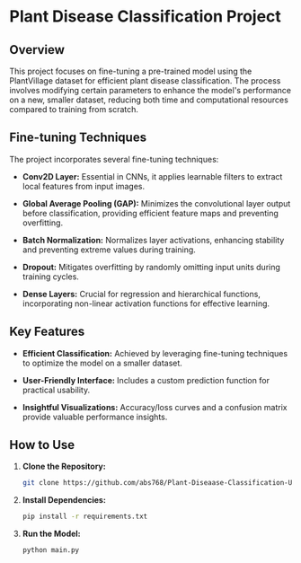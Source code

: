 
# Plant Disease Classification Project

## Overview

This project focuses on fine-tuning a pre-trained model using the PlantVillage dataset for efficient plant disease classification. The process involves modifying certain parameters to enhance the model's performance on a new, smaller dataset, reducing both time and computational resources compared to training from scratch.

## Fine-tuning Techniques

The project incorporates several fine-tuning techniques:

- **Conv2D Layer:** Essential in CNNs, it applies learnable filters to extract local features from input images.
  
- **Global Average Pooling (GAP):** Minimizes the convolutional layer output before classification, providing efficient feature maps and preventing overfitting.

- **Batch Normalization:** Normalizes layer activations, enhancing stability and preventing extreme values during training.

- **Dropout:** Mitigates overfitting by randomly omitting input units during training cycles.

- **Dense Layers:** Crucial for regression and hierarchical functions, incorporating non-linear activation functions for effective learning.

## Key Features

- **Efficient Classification:** Achieved by leveraging fine-tuning techniques to optimize the model on a smaller dataset.

- **User-Friendly Interface:** Includes a custom prediction function for practical usability.

- **Insightful Visualizations:** Accuracy/loss curves and a confusion matrix provide valuable performance insights.

## How to Use

1. **Clone the Repository:**
    ```bash
    git clone https://github.com/abs768/Plant-Diseaase-Classification-Using-Densenet-169-Architecture-of-CNN.git
    ```

2. **Install Dependencies:**
    ```bash
    pip install -r requirements.txt
    ```

3. **Run the Model:**
    ```bash
    python main.py
    ```

